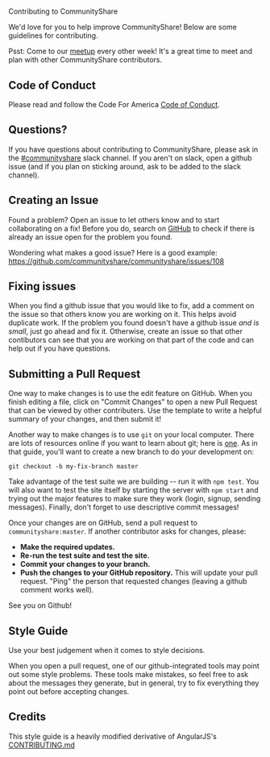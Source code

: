 #
Contributing to CommunityShare

We'd love for you to help improve CommunityShare! Below are some guidelines for
contributing.

Psst: Come to our [meetup](Meetup) every other week! It's a great time to
meet and plan with other CommunityShare contributors.

## Code of Conduct
Please read and follow the Code For America [Code of Conduct](CFACOC).

## Questions?
If you have questions about contributing to CommunityShare, please ask in the
[#communityshare](slack) slack channel. If you aren't on slack, open a github
issue (and if you plan on sticking around, ask to be added to the slack
channel).


## Creating an Issue
Found a problem? Open an issue to let others know and to start collaborating on
a fix! Before you do, search on [GitHub](issues) to check if there is already
an issue open for the problem you found.

Wondering what makes a good issue? Here is a good example:
https://github.com/communityshare/communityshare/issues/108

## Fixing issues
When you find a github issue that you would like to fix, add a comment on the
issue so that others know you are working on it. This helps avoid duplicate
work. If the problem you found doesn't have a github issue _and is small_, just
go ahead and fix it. Otherwise, create an issue so that other contibutors can
see that you are working on that part of the code and can help out if you have
questions.

## Submitting a Pull Request
One way to make changes is to use the edit feature on GitHub. When you
finish editing a file, click on "Commit Changes" to open a new Pull
Request that can be viewed by other contributers. Use the template to
write a helpful summary of your changes, and then submit it! 

Another way to make changes is to use `git` on your local computer. There
are lots of resources online if you want to learn about git; here is
[one](git). As in that guide, you'll want to create a new branch to do
your development on:

```shell
git checkout -b my-fix-branch master
```

Take advantage of the test suite we are building -- run it with `npm
test`. You will also want to test the site itself by starting the server
with `npm start` and trying out the major features to make sure they work
(login, signup, sending messages). Finally, don't forget to use
descriptive commit messages!

Once your changes are on GitHub, send a pull request to
`communityshare:master`. If another contributor asks for changes, please:

* **Make the required updates.**
* **Re-run the test suite and test the site.**
* **Commit your changes to your branch.**
* **Push the changes to your GitHub repository.** This will update your pull
  request. "Ping" the person that requested changes (leaving a github comment
  works well).

See you on Github!

## Style Guide
Use your best judgement when it comes to style decisions.

When you open a pull request, one of our github-integrated tools may point out
some style problems. These tools make mistakes, so feel free to ask about the
messages they generate, but in general, try to fix everything they point out
before accepting changes.

## Credits
This style guide is a heavily modified derivative of AngularJS's [CONTRIBUTING.md](ngContributing)


[ngContributing]:https://github.com/angular/angular.js/blob/master/CONTRIBUTING.md
[CFACOC]:https://github.com/codeforamerica/codeofconduct
[slack]:https://codefortucson.slack.com/messages/communityshare/
[issues]:https://github.com/communityshare/communityshare/issues
[Meetup]:https://www.meetup.com/Code-for-Tucson/
[git]:https://guides.github.com/activities/hello-world/
